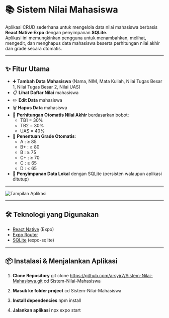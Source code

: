 # 📚 Sistem Nilai Mahasiswa

Aplikasi CRUD sederhana untuk mengelola data nilai mahasiswa berbasis **React Native Expo** dengan penyimpanan **SQLite**.  
Aplikasi ini memungkinkan pengguna untuk menambahkan, melihat, mengedit, dan menghapus data mahasiswa beserta perhitungan nilai akhir dan grade secara otomatis.

---

## ✨ Fitur Utama
- ➕ **Tambah Data Mahasiswa** (Nama, NIM, Mata Kuliah, Nilai Tugas Besar 1, Nilai Tugas Besar 2, Nilai UAS)
- 📋 **Lihat Daftar Nilai** mahasiswa
- ✏️ **Edit Data** mahasiswa
- 🗑 **Hapus Data** mahasiswa
- 🧮 **Perhitungan Otomatis Nilai Akhir** berdasarkan bobot:
  - TB1 = 30%
  - TB2 = 30%
  - UAS = 40%
- 🎯 **Penentuan Grade Otomatis**:
  - A : ≥ 85
  - B+ : ≥ 80
  - B : ≥ 75
  - C+ : ≥ 70
  - C : ≥ 65
  - D : < 65
- 💾 **Penyimpanan Data Lokal** dengan SQLite (persisten walaupun aplikasi ditutup)

---
![Tampilan Aplikasi](assets/ss-app.png)

---

## 🛠️ Teknologi yang Digunakan
- [React Native](https://reactnative.dev/) (Expo)
- [Expo Router](https://expo.github.io/router/docs)
- [SQLite](https://docs.expo.dev/versions/latest/sdk/sqlite/) (expo-sqlite)

---

## 📦 Instalasi & Menjalankan Aplikasi

1. **Clone Repository**
git clone https://github.com/arsyjr7/Sistem-Nilai-Mahasiswa.git
cd Sistem-Nilai-Mahasiswa

2. **Masuk ke folder project**
cd Sistem-Nilai-Mahasiswa

3. **Install dependencies**
npm install

4. **Jalankan aplikasi**
npx expo start
